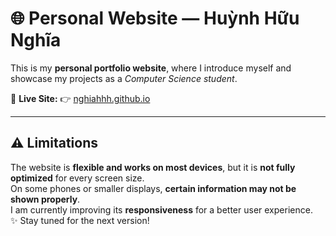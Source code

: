 # 🌐 Personal Website — **Huỳnh Hữu Nghĩa**

This is my **personal portfolio website**, where I introduce myself and showcase my projects as a *Computer Science student*.  

🔗 **Live Site:** 👉 [nghiahhh.github.io](https://nghiahhh.github.io/)

---

## ⚠️ **Limitations**
The website is **flexible and works on most devices**, but it is **not fully optimized** for every screen size.  
On some phones or smaller displays, **certain information may not be shown properly**.  
I am currently improving its **responsiveness** for a better user experience.  
✨ Stay tuned for the next version!
